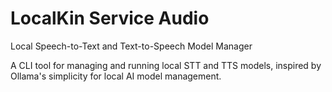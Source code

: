 # LocalKin Service Audio

Local Speech-to-Text and Text-to-Speech Model Manager

A CLI tool for managing and running local STT and TTS models, inspired by Ollama's simplicity for local AI model management.

